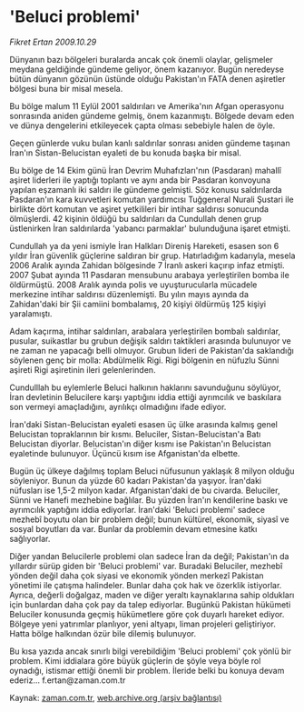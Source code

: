 # 'Beluci problemi'

*Fikret Ertan 2009.10.29*

<tr><td class="metin" colspan="2" style="padding-top: 20px; padding-left: 5px; padding-right: 10px;">Dünyanın bazı bölgeleri buralarda ancak çok önemli olaylar, gelişmeler meydana geldiğinde gündeme geliyor, önem kazanıyor.     Bugün neredeyse bütün dünyanın gözünün üstünde olduğu Pakistan'ın FATA denen aşiretler bölgesi buna bir misal mesela.</td></tr><tr><td class="metin" colspan="2" style="padding-top: 20px; padding-left: 5px; padding-right: 10px;"><p>Bu bölge malum 11 Eylül 2001 saldırıları ve Amerika'nın Afgan operasyonu sonrasında aniden gündeme gelmiş, önem kazanmıştı. Bölgede devam eden ve dünya dengelerini etkileyecek çapta olması sebebiyle halen de öyle.
<p> Geçen günlerde vuku bulan kanlı saldırılar sonrası aniden gündeme taşınan İran'ın Sistan-Belucistan eyaleti de bu konuda başka bir misal.
<p> Bu bölge de 14 Ekim günü İran Devrim Muhafızları'nın (Pasdaran) mahallî aşiret liderleri ile yaptığı toplantı ve aynı anda bir Pasdaran konvoyuna yapılan eşzamanlı iki saldırı ile gündeme gelmişti. Söz konusu saldırılarda Pasdaran'ın kara kuvvetleri komutan yardımcısı Tuğgeneral Nurali Şustari ile birlikte dört komutan ve aşiret yetkilileri bir intihar saldırısı sonucunda ölmüşlerdi. 42 kişinin öldüğü bu saldırıları da Cundullah denen grup üstlenirken İran saldırılarda 'yabancı parmaklar' bulunduğuna işaret etmişti.
<p> Cundullah ya da yeni ismiyle İran Halkları Direniş Hareketi, esasen son 6 yıldır İran güvenlik güçlerine saldıran bir grup. Hatırladığım kadarıyla, mesela 2006 Aralık ayında Zahidan bölgesinde 7 İranlı askeri kaçırıp infaz etmişti. 2007 Şubat ayında 11 Pasdaran mensubunu arabaya yerleştirilen bomba ile öldürmüştü. 2008 Aralık ayında polis ve uyuşturucularla mücadele merkezine intihar saldırısı düzenlemişti. Bu yılın mayıs ayında da Zahidan'daki bir Şii camiini bombalamış, 20 kişiyi öldürmüş 125 kişiyi yaralamıştı.
<p> Adam kaçırma, intihar saldırıları, arabalara yerleştirilen bombalı saldırılar, pusular, suikastlar bu grubun değişik saldırı taktikleri arasında bulunuyor ve ne zaman ne yapacağı belli olmuyor. Grubun lideri de Pakistan'da saklandığı söylenen genç bir molla: Abdülmelik Rigi. Rigi bölgenin en nüfuzlu Sünni aşireti Rigi aşiretinin ileri gelenlerinden.
<p> Cundulllah bu eylemlerle Beluci halkının haklarını savunduğunu söylüyor, İran devletinin Belucilere karşı yaptığını iddia ettiği ayrımcılık ve baskılara son vermeyi amaçladığını, ayrılıkçı olmadığını ifade ediyor.
<p> İran'daki Sistan-Belucistan eyaleti esasen üç ülke arasında kalmış genel Belucistan topraklarının bir kısmı. Beluciler, Sistan-Belucistan'a Batı Belucistan diyorlar. Belucistan'ın diğer kısmı ise Pakistan'ın Belucistan eyaletinde bulunuyor. Üçüncü kısım ise Afganistan'da elbette.
<p> Bugün üç ülkeye dağılmış toplam Beluci nüfusunun yaklaşık 8 milyon olduğu söyleniyor. Bunun da yüzde 60 kadarı Pakistan'da yaşıyor. İran'daki nüfusları ise 1,5-2 milyon kadar. Afganistan'daki de bu civarda. Beluciler, Sünni ve Hanefi mezhebine bağlılar. Bu yüzden İran'ın kendilerine baskı ve ayrımcılık yaptığını iddia ediyorlar. İran'daki 'Beluci problemi' sadece mezhebî boyutu olan bir problem değil; bunun kültürel, ekonomik, siyasî ve sosyal boyutları da var. Bunlar da problemin devam etmesine katkı sağlıyorlar.
<p> Diğer yandan Belucilerle problemi olan sadece İran da değil; Pakistan'ın da yıllardır sürüp giden bir 'Beluci problemi' var. Buradaki Beluciler, mezhebî yönden değil daha çok siyasi ve ekonomik yönden merkezî Pakistan yönetimi ile çatışma halindeler. Bunlar daha çok hak ve özerklik istiyorlar. Ayrıca, değerli doğalgaz, maden ve diğer yeraltı kaynaklarına sahip oldukları için bunlardan daha çok pay da talep ediyorlar. Bugünkü Pakistan hükümeti Beluciler konusunda geçmiş hükümetlere göre çok duyarlı hareket ediyor. Bölgeye yeni yatırımlar planlıyor, yeni altyapı, liman projeleri geliştiriyor. Hatta bölge halkından özür bile dilemiş bulunuyor.
<p> Bu kısa yazıda ancak sınırlı bilgi verebildiğim 'Beluci problemi' çok yönlü bir problem. Kimi iddialara göre büyük güçlerin de şöyle veya böyle rol oynadığı, istismar ettiği önemli bir problem. İleride belki bu konuya devam ederiz... f.ertan@zaman.com.tr<br/></p></p></p></p></p></p></p></p></p></p></td></tr>

Kaynak: [zaman.com.tr](http://zaman.com.tr/yazar.do?yazino=909026), [web.archive.org (arşiv bağlantısı)](http://web.archive.org/web/20091103005841/http://www.zaman.com.tr:80/yazar.do?yazino=909026)
